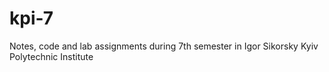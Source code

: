 # kpi-7

Notes, code and lab assignments during 7th semester in Igor Sikorsky Kyiv Polytechnic Institute
